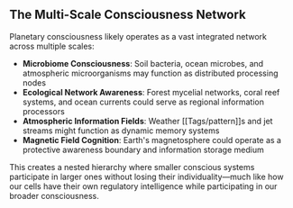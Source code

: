 ## The Multi-Scale Consciousness Network

Planetary consciousness likely operates as a vast integrated network across multiple scales:

- **Microbiome Consciousness**: Soil bacteria, ocean microbes, and atmospheric microorganisms may function as distributed processing nodes
- **Ecological Network Awareness**: Forest mycelial networks, coral reef systems, and ocean currents could serve as regional information processors
- **Atmospheric Information Fields**: Weather [[Tags/pattern]]s and jet streams might function as dynamic memory systems
- **Magnetic Field Cognition**: Earth's magnetosphere could operate as a protective awareness boundary and information storage medium

This creates a nested hierarchy where smaller conscious systems participate in larger ones without losing their individuality—much like how our cells have their own regulatory intelligence while participating in our broader consciousness.